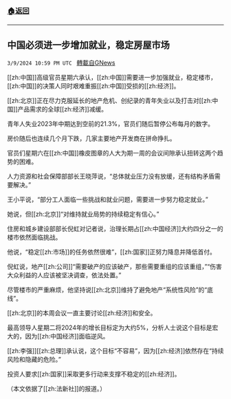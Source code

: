 ###  [:house:返回](README.md)
---


## 中国必须进一步增加就业，稳定房屋市场
`3/9/2024 10:59 PM UTC ` [轉載自GNews](https://gnews.org/articles/2380527)

[[zh:中国]]高级官员星期六承认，[[zh:中国]]需要进一步加强就业，稳定楼市，[[zh:中国]]的决策人同时艰难重振[[zh:中国]]受损的[[zh:经济]]。

[[zh:北京]]正在尽力克服延长的地产危机、创纪录的青年失业以及打击对[[zh:中国]]产品需求的全球[[zh:经济]]减缓。

青年人失业2023年中期达到空前的21.3%，官员们随后暂停公布每月的数字。

房价随后也连续几个月下跌，几家主要地产开发商在拼命挣扎。

官员们星期六在[[zh:中国]]橡皮图章的人大为期一周的会议间隙承认扭转这两个趋势的困难。

人力资源和社会保障部部长王晓萍说，“总体就业压力没有放缓，还有结构矛盾需要解决。”

王小平说，“部分工人面临一些挑战和就业问题，需要进一步努力稳定就业。”

她说，但[[zh:北京]]“对维持就业局势的持续稳定有信心。”

住房和城乡建设部部长倪虹对记者说，治理长期占[[zh:中国经济]]大约四分之一的楼市依然面临挑战。

他说，“稳定[[zh:市场]]的任务依然很难”，[[zh:国家]]正努力降息并降低首付。

倪虹说，地产[[zh:公司]]“需要破产的应该破产，那些需要重组的应该重组，”“伤害大众利益的人应该被坚决调查，依法处置。”

尽管楼市的严重麻烦，他坚持说[[zh:北京]]维持了避免地产“系统性风险”的“底线”。

[[zh:北京]]的本周会议一直主要讨论[[zh:经济]]和安全。

最高领导人星期二将2024年的增长目标定为大约5%，分析人士说这个目标是宏大的，因为[[zh:中国经济]]面临逆风。

[[zh:李强]][[zh:总理]]承认说，这个目标“不容易”，因为[[zh:经济]]依然存在“持续风险和隐藏的危险。”

投资人要求[[zh:国家]]采取更多行动来支撑不稳定的[[zh:经济]]。

（本文依据了[[zh:法新社]]的报道。）
